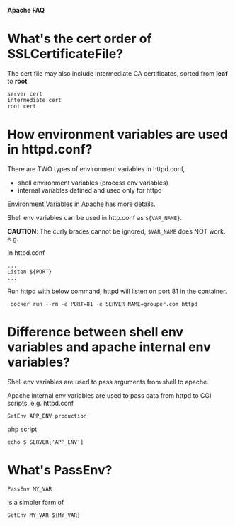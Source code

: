 **Apache FAQ**

# What's the cert order of SSLCertificateFile?
The cert file may also include intermediate CA certificates, sorted from **leaf** to **root**.
```
server cert
intermediate cert
root cert
```

# How environment variables are used in httpd.conf?

There are TWO types of environment variables in httpd.conf,
- shell environment variables (process env variables)
- internal variables defined and used only for httpd

[Environment Variables in Apache](https://httpd.apache.org/docs/2.4/env.html) has more details.

Shell env variables can be used in http.conf as ```${VAR_NAME}```.

**CAUTION**: The curly braces cannot be ignored, ```$VAR_NAME``` does NOT work.
e.g. 

In httpd.conf
```
...
Listen ${PORT}
...

```

Run httpd with below command, httpd will listen on port 81 in the container.
```
 docker run --rm -e PORT=81 -e SERVER_NAME=grouper.com httpd

```

# Difference between shell env variables and apache internal env variables?

Shell env variables are used to pass arguments from shell to apache.

Apache internal env variables are used to pass data from httpd to CGI scripts.
e.g.
httpd.conf
```
SetEnv APP_ENV production
```

php script
```
echo $_SERVER['APP_ENV']
```

# What's PassEnv?

```
PassEnv MY_VAR
```

is a simpler form of

```
SetEnv MY_VAR ${MY_VAR}
```